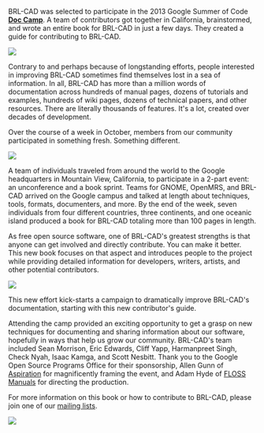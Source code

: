 BRL-CAD was selected to participate in the 2013 Google Summer of Code
**[Doc
Camp](http://www.flossmanuals.org/news/2013-doc-camp-call-proposals)**.
A team of contributors got together in California, brainstormed, and
wrote an entire book for BRL-CAD in just a few days. They created a
guide for contributing to BRL-CAD.

![](/wiki/img/DocCamp_WorkingHard.jpg)

Contrary to and perhaps because of longstanding efforts, people
interested in improving BRL-CAD sometimes find themselves lost in a sea
of information. In all, BRL-CAD has more than a million words of
documentation across hundreds of manual pages, dozens of tutorials and
examples, hundreds of wiki pages, dozens of technical papers, and other
resources. There are literally thousands of features. It's a lot,
created over decades of development.

Over the course of a week in October, members from our community
participated in something fresh. Something different.

![](/wiki/img/DocCamp_TopicWall.jpg)

A team of individuals traveled from around the world to the Google
headquarters in Mountain View, California, to participate in a 2-part
event: an unconference and a book sprint. Teams for GNOME, OpenMRS, and
BRL-CAD arrived on the Google campus and talked at length about
techniques, tools, formats, documenters, and more. By the end of the
week, seven individuals from four different countries, three continents,
and one oceanic island produced a book for BRL-CAD totaling more than
100 pages in length.

As free open source software, one of BRL-CAD's greatest strengths is
that anyone can get involved and directly contribute. You can make it
better. This new book focuses on that aspect and introduces people to
the project while providing detailed information for developers,
writers, artists, and other potential contributors.

![](/wiki/img/DocCamp_Relaxing.jpg)

This new effort kick-starts a campaign to dramatically improve BRL-CAD's
documentation, starting with this new contributor's guide.

Attending the camp provided an exciting opportunity to get a grasp on
new techniques for documenting and sharing information about our
software, hopefully in ways that help us grow our community. BRL-CAD's
team included Sean Morrison, Eric Edwards, Cliff Yapp, Harmanpreet
Singh, Check Nyah, Isaac Kamga, and Scott Nesbitt. Thank you to the
Google Open Source Programs Office for their sponsorship, Allen Gunn of
[Aspiration](http://aspirationtech.org/) for magnificently framing the
event, and Adam Hyde of [FLOSS Manuals](http://www.flossmanuals.org/)
for directing the production.

For more information on this book or how to contribute to BRL-CAD,
please join one of our [mailing lists](mailing_lists.md).

![](/wiki/img/DocCamp_Team.png)

